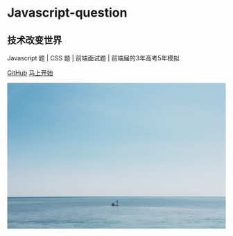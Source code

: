 # Javascript-question
## 技术改变世界
Javascript 题 | CSS 题 | 前端面试题 | 前端届的3年高考5年模拟



[<i class="iconfont icon-github"></i> GitHub](https://github.com/sunniejs/javascript-question)
[马上开始 <i class="iconfont icon-down"></i>](#main)

<!-- background image -->
![](./_media/bg1.jpg)
